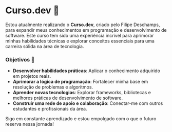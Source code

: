 # Curso.dev 🚀

Estou atualmente realizando o **Curso.dev**, criado pelo Filipe Deschamps, para expandir meus conhecimentos em programação e desenvolvimento de software. Este curso tem sido uma experiência incrível para aprimorar minhas habilidades técnicas e explorar conceitos essenciais para uma carreira sólida na área de tecnologia.

### Objetivos 🎯
- **Desenvolver habilidades práticas**: Aplicar o conhecimento adquirido em projetos reais.
- **Aprimorar a lógica de programação**: Fortalecer minha base em resolução de problemas e algoritmos.
- **Aprender novas tecnologias**: Explorar frameworks, bibliotecas e melhores práticas de desenvolvimento de software.
- **Construir uma rede de apoio e colaboração**: Conectar-me com outros estudantes e profissionais da área.

Sigo em constante aprendizado e estou empolgado com o que o futuro reserva nessa jornada!
